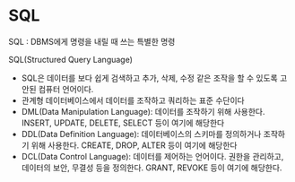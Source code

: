 SQL
====
SQL : DBMS에게 명령을 내릴 때 쓰는 특별한 명령

SQL(Structured Query Language)
- SQL은 데이터를 보다 쉽게 검색하고 추가, 삭제, 수정 같은 조작을 할 수 있도록 고안된 컴퓨터 언어이다.
- 관계형 데이터베이스에서 데이터를 조작하고 쿼리하는 표준 수단이다
- DML(Data Manipulation Language): 데이터를 조작하기 위해 사용한다. INSERT, UPDATE, DELETE, SELECT 등이 여기에 해당한다
- DDL(Data Definition Language): 데이터베이스의 스키마를 정의하거나 조작하기 위해 사용한다. CREATE, DROP, ALTER 등이 여기에 해당한다
- DCL(Data Control Language): 데이터를 제어하는 언어이다. 권한을 관리하고, 데이터의 보안, 무결성 등을 정의한다. GRANT, REVOKE 등이 여기에 해당한다.
